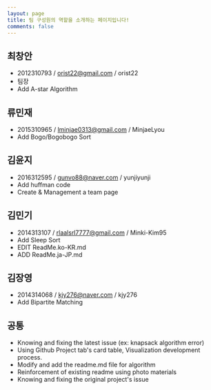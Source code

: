 ```yaml
---
layout: page
title: 팀 구성원의 역할을 소개하는 페이지입니다!
comments: false
---
```



## 최창안
- 2012310793 / orist22@gmail.com / orist22
- 팀장
- Add A-star Algorithm  

## 류민재
- 2015310965 / lminjae0313@gmail.com / MinjaeLyou
- Add Bogo/Bogobogo Sort

## 김윤지
- 2016312595 / gunvo88@naver.com / yunjiyunji
- Add huffman code
- Create & Management a team page

## 김민기
- 2014313107 / rlaalsrl7777@gmail.com / Minki-Kim95
- Add Sleep Sort 
- EDIT ReadMe.ko-KR.md
- ADD ReadMe.ja-JP.md

## 김장영
- 2014314068 / kjy276@naver.com / kjy276
- Add Bipartite Matching 

## 공통
- Knowing and fixing the latest issue (ex: knapsack algorithm error) 
- Using Github Project tab's card table, Visualization development process.
- Modify and add the readme.md file for algorithm
- Reinforcement of existing readme using photo materials
- Knowing and fixing the original project's issue
